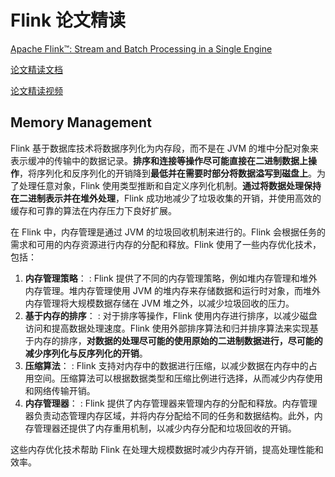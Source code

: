 # Flink 论文精读

[Apache Flink™: Stream and Batch Processing in a Single Engine](https://asterios.katsifodimos.com/assets/publications/flink-deb.pdf)

[论文精读文档](https://logikosto.feishu.cn/docx/JLjGdocinoJwm3xeITycc7grnXf?302from=wiki)

[论文精读视频](https://www.bilibili.com/video/BV11P41167qH/?spm_id_from=333.999.0.0&vd_source=f3af28d1fd89af1eb80db058885d7130)

## Memory Management

​Flink 基于数据库技术将数据序列化为内存段，而不是在 JVM 的堆中分配对象来表示缓冲的传输中的数据记录。**排序和连接等操作尽可能直接在二进制数据上操作**，将序列化和反序列化的开销降到**最低并在需要时部分将数据溢写到磁盘上**。为了处理任意对象，Flink 使用类型推断和自定义序列化机制。**通过将数据处理保持在二进制表示并在堆外处理**，Flink 成功地减少了垃圾收集的开销，并使用高效的缓存和可靠的算法在内存压力下良好扩展。

在 Flink 中，内存管理是通过 JVM 的垃圾回收机制来进行的。Flink 会根据任务的需求和可用的内存资源进行内存的分配和释放。Flink 使用了一些内存优化技术，包括：

1. **内存管理策略**：
   : Flink 提供了不同的内存管理策略，例如堆内存管理和堆外内存管理。堆内存管理使用 JVM 的堆内存来存储数据和运行时对象，而堆外内存管理将大规模数据存储在 JVM 堆之外，以减少垃圾回收的压力。
2. **基于内存的排序**：
   : 对于排序等操作，Flink 使用内存进行排序，以减少磁盘访问和提高数据处理速度。Flink 使用外部排序算法和归并排序算法来实现基于内存的排序，**对数据的处理尽可能的使用原始的二进制数据进行，尽可能的减少序列化与反序列化的开销**。
3. **压缩算法**：
   : Flink 支持对内存中的数据进行压缩，以减少数据在内存中的占用空间。压缩算法可以根据数据类型和压缩比例进行选择，从而减少内存使用和网络传输开销。
4. **内存管理器**：
   : Flink 提供了内存管理器来管理内存的分配和释放。内存管理器负责动态管理内存区域，并将内存分配给不同的任务和数据结构。此外，内存管理器还提供了内存重用机制，以减少内存分配和垃圾回收的开销。

这些内存优化技术帮助 Flink 在处理大规模数据时减少内存开销，提高处理性能和效率。
